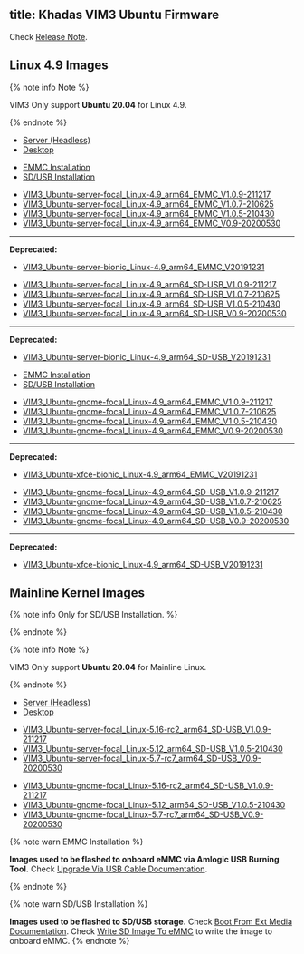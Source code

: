 title: Khadas VIM3 Ubuntu Firmware
---

Check [Release Note](Vim3UbuntuFirmwareReleaseNote.html).

## Linux 4.9 Images

{% note info Note %}

VIM3 Only support **Ubuntu 20.04** for Linux 4.9.

{% endnote %}


<ul class="nav nav-tabs" id="myTab" role="tablist">
  <li class="nav-item" role="presentation">
    <a class="nav-link active" id="server-tab" data-toggle="tab" href="#server" role="tab" aria-controls="server" aria-selected="true">Server (Headless)</a>
  </li>
  <li class="nav-item" role="presentation">
    <a class="nav-link" id="desktop-tab" data-toggle="tab" href="#desktop" role="tab" aria-controls="desktop" aria-selected="false">Desktop</a>
  </li>
</ul>
<div class="tab-content" id="myTabContent">
<div class="tab-pane fade show active" id="server" role="tabpanel" aria-labelledby="server-tab">

<ul class="nav nav-tabs" id="myTab" role="tablist">
  <li class="nav-item" role="presentation">
    <a class="nav-link active" id="emmc-tab" data-toggle="tab" href="#emmc" role="tab" aria-controls="emmc" aria-selected="true">EMMC Installation</a>
  </li>
  <li class="nav-item" role="presentation">
    <a class="nav-link" id="sd-tab" data-toggle="tab" href="#sd" role="tab" aria-controls="sd" aria-selected="false">SD/USB Installation</a>
  </li>
</ul>
<div class="tab-content" id="myTabContent">
<div class="tab-pane fade show active" id="emmc" role="tabpanel" aria-labelledby="emmc-tab">

* [VIM3_Ubuntu-server-focal_Linux-4.9_arm64_EMMC_V1.0.9-211217](http://dl.khadas.com/Firmware/VIM3/Ubuntu/EMMC/VIM3_Ubuntu-server-focal_Linux-4.9_arm64_EMMC_V1.0.9-211217.img.xz)
* [VIM3_Ubuntu-server-focal_Linux-4.9_arm64_EMMC_V1.0.7-210625](https://dl.khadas.com/Firmware/VIM3/Ubuntu/EMMC/VIM3_Ubuntu-server-focal_Linux-4.9_arm64_EMMC_V1.0.7-210625.img.xz)
* [VIM3_Ubuntu-server-focal_Linux-4.9_arm64_EMMC_V1.0.5-210430](https://dl.khadas.com/Firmware/VIM3/Ubuntu/EMMC/VIM3_Ubuntu-server-focal_Linux-4.9_arm64_EMMC_V1.0.5-210430.img.xz)
* [VIM3_Ubuntu-server-focal_Linux-4.9_arm64_EMMC_V0.9-20200530](https://dl.khadas.com/Firmware/VIM3/Ubuntu/EMMC/VIM3_Ubuntu-server-focal_Linux-4.9_arm64_EMMC_V0.9-20200530.7z)
---
**Deprecated:**
* [VIM3_Ubuntu-server-bionic_Linux-4.9_arm64_EMMC_V20191231](https://dl.khadas.com/Firmware/VIM3/Ubuntu/EMMC/old/VIM3_Ubuntu-server-bionic_Linux-4.9_arm64_EMMC_V20191231.7z)

</div>
<div class="tab-pane fade show" id="sd" role="tabpanel" aria-labelledby="sd-tab">

* [VIM3_Ubuntu-server-focal_Linux-4.9_arm64_SD-USB_V1.0.9-211217](http://dl.khadas.com/Firmware/VIM3/Ubuntu/SD_USB/VIM3_Ubuntu-server-focal_Linux-4.9_arm64_SD-USB_V1.0.9-211217.img.xz)
* [VIM3_Ubuntu-server-focal_Linux-4.9_arm64_SD-USB_V1.0.7-210625](https://dl.khadas.com/Firmware/VIM3/Ubuntu/SD_USB/VIM3_Ubuntu-server-focal_Linux-4.9_arm64_SD-USB_V1.0.7-210625.img.xz)
* [VIM3_Ubuntu-server-focal_Linux-4.9_arm64_SD-USB_V1.0.5-210430](https://dl.khadas.com/Firmware/VIM3/Ubuntu/SD_USB/VIM3_Ubuntu-server-focal_Linux-4.9_arm64_SD-USB_V1.0.5-210430.img.xz)
* [VIM3_Ubuntu-server-focal_Linux-4.9_arm64_SD-USB_V0.9-20200530](https://dl.khadas.com/Firmware/VIM3/Ubuntu/SD_USB/VIM3_Ubuntu-server-focal_Linux-4.9_arm64_SD-USB_V0.9-20200530.7z)
---
**Deprecated:**
* [VIM3_Ubuntu-server-bionic_Linux-4.9_arm64_SD-USB_V20191231](https://dl.khadas.com/Firmware/VIM3/Ubuntu/SD_USB/old/VIM3_Ubuntu-server-bionic_Linux-4.9_arm64_SD-USB_V20191231.7z)

</div>
</div>

</div>
<div class="tab-pane fade show" id="desktop" role="tabpanel" aria-labelledby="desktop-tab">

<ul class="nav nav-tabs" id="myTab" role="tablist">
  <li class="nav-item" role="presentation">
    <a class="nav-link active" id="emmc2-tab" data-toggle="tab" href="#emmc2" role="tab" aria-controls="emmc2" aria-selected="true">EMMC Installation</a>
  </li>
  <li class="nav-item" role="presentation">
    <a class="nav-link" id="sd2-tab" data-toggle="tab" href="#sd2" role="tab" aria-controls="sd2" aria-selected="false">SD/USB Installation</a>
  </li>
</ul>
<div class="tab-content" id="myTabContent">
<div class="tab-pane fade show active" id="emmc2" role="tabpanel" aria-labelledby="emmc2-tab">

* [VIM3_Ubuntu-gnome-focal_Linux-4.9_arm64_EMMC_V1.0.9-211217](http://dl.khadas.com/Firmware/VIM3/Ubuntu/EMMC/VIM3_Ubuntu-gnome-focal_Linux-4.9_arm64_EMMC_V1.0.9-211217.img.xz)
* [VIM3_Ubuntu-gnome-focal_Linux-4.9_arm64_EMMC_V1.0.7-210625](https://dl.khadas.com/Firmware/VIM3/Ubuntu/EMMC/VIM3_Ubuntu-gnome-focal_Linux-4.9_arm64_EMMC_V1.0.7-210625.img.xz)
* [VIM3_Ubuntu-gnome-focal_Linux-4.9_arm64_EMMC_V1.0.5-210430](https://dl.khadas.com/Firmware/VIM3/Ubuntu/EMMC/VIM3_Ubuntu-gnome-focal_Linux-4.9_arm64_EMMC_V1.0.5-210430.img.xz)
* [VIM3_Ubuntu-gnome-focal_Linux-4.9_arm64_EMMC_V0.9-20200530](https://dl.khadas.com/Firmware/VIM3/Ubuntu/EMMC/VIM3_Ubuntu-gnome-focal_Linux-4.9_arm64_EMMC_V0.9-20200530.7z)
---
**Deprecated:**
* [VIM3_Ubuntu-xfce-bionic_Linux-4.9_arm64_EMMC_V20191231](https://dl.khadas.com/Firmware/VIM3/Ubuntu/EMMC/old/VIM3_Ubuntu-xfce-bionic_Linux-4.9_arm64_EMMC_V20191231.7z)

</div>
<div class="tab-pane fade show" id="sd2" role="tabpanel" aria-labelledby="sd2-tab">

* [VIM3_Ubuntu-gnome-focal_Linux-4.9_arm64_SD-USB_V1.0.9-211217](http://dl.khadas.com/Firmware/VIM3/Ubuntu/SD_USB/VIM3_Ubuntu-gnome-focal_Linux-4.9_arm64_SD-USB_V1.0.9-211217.img.xz)
* [VIM3_Ubuntu-gnome-focal_Linux-4.9_arm64_SD-USB_V1.0.7-210625](https://dl.khadas.com/Firmware/VIM3/Ubuntu/SD_USB/VIM3_Ubuntu-gnome-focal_Linux-4.9_arm64_SD-USB_V1.0.7-210625.img.xz)
* [VIM3_Ubuntu-gnome-focal_Linux-4.9_arm64_SD-USB_V1.0.5-210430](https://dl.khadas.com/Firmware/VIM3/Ubuntu/SD_USB/VIM3_Ubuntu-gnome-focal_Linux-4.9_arm64_SD-USB_V1.0.5-210430.img.xz)
* [VIM3_Ubuntu-gnome-focal_Linux-4.9_arm64_SD-USB_V0.9-20200530](https://dl.khadas.com/Firmware/VIM3/Ubuntu/SD_USB/VIM3_Ubuntu-gnome-focal_Linux-4.9_arm64_SD-USB_V0.9-20200530.7z)
---
**Deprecated:**
* [VIM3_Ubuntu-xfce-bionic_Linux-4.9_arm64_SD-USB_V20191231](https://dl.khadas.com/Firmware/VIM3/Ubuntu/SD_USB/old/VIM3_Ubuntu-xfce-bionic_Linux-4.9_arm64_SD-USB_V20191231.7z)

</div>
</div>


</div>
</div>

## Mainline Kernel Images

{% note info Only for SD/USB Installation. %}


{% endnote %}

{% note info Note %}

VIM3 Only support **Ubuntu 20.04** for Mainline Linux.

{% endnote %}


<ul class="nav nav-tabs" id="myTab" role="tablist">
  <li class="nav-item" role="presentation">
    <a class="nav-link active" id="server2-tab" data-toggle="tab" href="#server2" role="tab" aria-controls="server2" aria-selected="true">Server (Headless)</a>
  </li>
  <li class="nav-item" role="presentation">
    <a class="nav-link" id="desktop2-tab" data-toggle="tab" href="#desktop2" role="tab" aria-controls="desktop2" aria-selected="false">Desktop</a>
  </li>
</ul>
<div class="tab-content" id="myTabContent">
<div class="tab-pane fade show active" id="server2" role="tabpanel" aria-labelledby="server2-tab">

* [VIM3_Ubuntu-server-focal_Linux-5.16-rc2_arm64_SD-USB_V1.0.9-211217](http://dl.khadas.com/Firmware/VIM3/Ubuntu/SD_USB/VIM3_Ubuntu-server-focal_Linux-5.16-rc2_arm64_SD-USB_V1.0.9-211217.img.xz)
* [VIM3_Ubuntu-server-focal_Linux-5.12_arm64_SD-USB_V1.0.5-210430](https://dl.khadas.com/Firmware/VIM3/Ubuntu/SD_USB/VIM3_Ubuntu-server-focal_Linux-5.12_arm64_SD-USB_V1.0.5-210430.img.xz)
* [VIM3_Ubuntu-server-focal_Linux-5.7-rc7_arm64_SD-USB_V0.9-20200530](https://dl.khadas.com/Firmware/VIM3/Ubuntu/SD_USB/VIM3_Ubuntu-server-focal_Linux-5.7-rc7_arm64_SD-USB_V0.9-20200530.7z)

</div>
<div class="tab-pane fade show" id="desktop2" role="tabpanel" aria-labelledby="desktop2-tab">

* [VIM3_Ubuntu-gnome-focal_Linux-5.16-rc2_arm64_SD-USB_V1.0.9-211217](http://dl.khadas.com/Firmware/VIM3/Ubuntu/SD_USB/VIM3_Ubuntu-gnome-focal_Linux-5.16-rc2_arm64_SD-USB_V1.0.9-211217.img.xz)
* [VIM3_Ubuntu-gnome-focal_Linux-5.12_arm64_SD-USB_V1.0.5-210430](https://dl.khadas.com/Firmware/VIM3/Ubuntu/SD_USB/VIM3_Ubuntu-gnome-focal_Linux-5.12_arm64_SD-USB_V1.0.5-210430.img.xz)
* [VIM3_Ubuntu-gnome-focal_Linux-5.7-rc7_arm64_SD-USB_V0.9-20200530](https://dl.khadas.com/Firmware/VIM3/Ubuntu/SD_USB/VIM3_Ubuntu-gnome-focal_Linux-5.7-rc7_arm64_SD-USB_V0.9-20200530.7z)

</div>
</div>

{% note warn EMMC Installation %}

**Images used to be flashed to onboard eMMC via Amlogic USB Burning Tool.**
Check [Upgrade Via USB Cable Documentation](/vim1/UpgradeViaUSBCable.html).

{% endnote %}

{% note warn SD/USB Installation %}

**Images used to be flashed to SD/USB storage.**
Check [Boot From Ext Media Documentation](/vim1/BootFromExtMedia.html).
Check [Write SD Image To eMMC](/vim1/HowToWriteSDImageToEmmc.html) to write the image to onboard eMMC.
{% endnote %}
